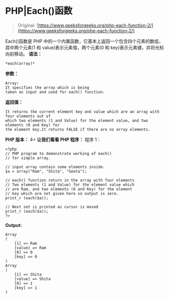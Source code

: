 # PHP|Each()函数

> Original: [https://www.geeksforgeeks.org/php-each-function-2/](https://www.geeksforgeeks.org/php-each-function-2/)

Each()函数是 PHP 中的一个内置函数，它基本上返回一个包含四个元素的数组，其中两个元素(1 和 value)表示元素值，两个元素(0 和 key)表示元素键，并将光标向前移动。
**语法：**

```
*each(array)*
```

**参数：**

```
Array:
It specifies the array which is being 
taken as input and used for each() function.

```

**返回值：**

```
It returns the current element key and value which are an array with four elements out of
which two elements (1 and Value) for the element value, and two elements (0 and Key) for 
the element key.It returns FALSE if there are no array elements.

```

**PHP 版本：**
4+
**让我们看看 PHP 程序：**
程序 1：

```
<?php
// PHP program to demonstrate working of each()
// for simple array.

// input array contain some elements inside.
$a = array("Ram", "Shita", "Geeta");

// each() function return in the array with four elements
// Two elements (1 and Value) for the element value which 
// are Ram, and two elements (0 and Key) for the element
// key which are not given here so output is zero.
print_r (each($a));

// Next set is printed as cursor is moved
print_r (each($a));
?>
```

**Output:**

```
Array
(
    [1] => Ram
    [value] => Ram
    [0] => 0
    [key] => 0
)
Array
(
    [1] => Shita
    [value] => Shita
    [0] => 1
    [key] => 1
)

```